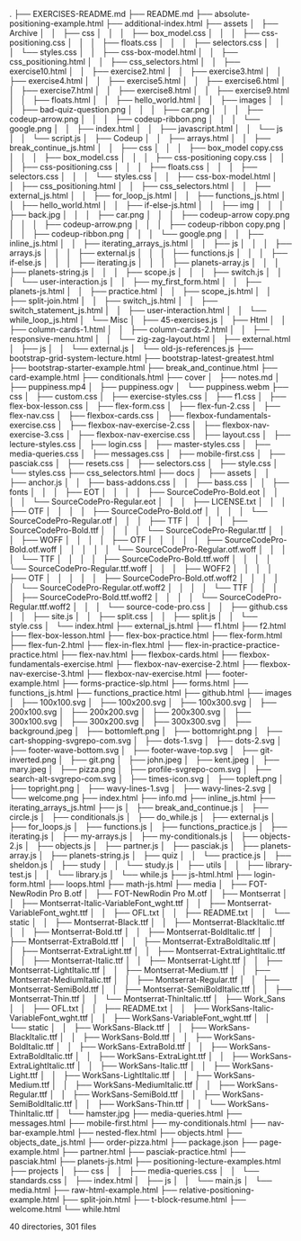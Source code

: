 .
├── EXERCISES-README.md
├── README.md
├── absolute-positioning-example.html
├── additional-index.html
├── assets
│   ├── Archive
│   │   ├── css
│   │   │   ├── box_model.css
│   │   │   ├── css-positioning.css
│   │   │   ├── floats.css
│   │   │   ├── selectors.css
│   │   │   └── styles.css
│   │   ├── css-box-model.html
│   │   ├── css_positioning.html
│   │   ├── css_selectors.html
│   │   ├── exercise10.html
│   │   ├── exercise2.html
│   │   ├── exercise3.html
│   │   ├── exercise4.html
│   │   ├── exercise5.html
│   │   ├── exercise6.html
│   │   ├── exercise7.html
│   │   ├── exercise8.html
│   │   ├── exercise9.html
│   │   ├── floats.html
│   │   ├── hello_world.html
│   │   ├── images
│   │   │   ├── bad-quiz-question.png
│   │   │   ├── car.png
│   │   │   ├── codeup-arrow.png
│   │   │   ├── codeup-ribbon.png
│   │   │   └── google.png
│   │   ├── index.html
│   │   ├── javascript.html
│   │   └── js
│   │       └── script.js
│   ├── Codeup
│   │   ├── arrays.html
│   │   ├── break_continue_js.html
│   │   ├── css
│   │   │   ├── box_model copy.css
│   │   │   ├── box_model.css
│   │   │   ├── css-positioning copy.css
│   │   │   ├── css-positioning.css
│   │   │   ├── floats.css
│   │   │   ├── selectors.css
│   │   │   └── styles.css
│   │   ├── css-box-model.html
│   │   ├── css_positioning.html
│   │   ├── css_selectors.html
│   │   ├── external_js.html
│   │   ├── for_loop_js.html
│   │   ├── functions_js.html
│   │   ├── hello_world.html
│   │   ├── if-else-js.html
│   │   ├── img
│   │   │   ├── back.jpg
│   │   │   ├── car.png
│   │   │   ├── codeup-arrow copy.png
│   │   │   ├── codeup-arrow.png
│   │   │   ├── codeup-ribbon copy.png
│   │   │   ├── codeup-ribbon.png
│   │   │   └── google.png
│   │   ├── inline_js.html
│   │   ├── iterating_arrays_js.html
│   │   ├── js
│   │   │   ├── arrays.js
│   │   │   ├── external.js
│   │   │   ├── functions.js
│   │   │   ├── if-else.js
│   │   │   ├── iterating.js
│   │   │   ├── planets-array.js
│   │   │   ├── planets-string.js
│   │   │   ├── scope.js
│   │   │   ├── switch.js
│   │   │   └── user-interaction.js
│   │   ├── my_first_form.html
│   │   ├── planets-js.html
│   │   ├── practice.html
│   │   ├── scope_js.html
│   │   ├── split-join.html
│   │   ├── switch_js.html
│   │   ├── switch_statement_js.html
│   │   ├── user-interaction.html
│   │   └── while_loop_js.html
│   └── Misc
│       ├── 45-exercises.js
│       ├── Html
│       │   ├── column-cards-1.html
│       │   ├── column-cards-2.html
│       │   ├── responsive-menu.html
│       │   └── zig-zag-layout.html
│       ├── external.html
│       ├── js
│       │   └── external.js
│       └── old-js-references.js
├── bootstrap-grid-system-lecture.html
├── bootstrap-latest-greatest.html
├── bootstrap-starter-example.html
├── break_and_continue.html
├── card-example.html
├── conditionals.html
├── cover
│   ├── notes.md
│   ├── puppiness.mp4
│   ├── puppiness.ogv
│   └── puppiness.webm
├── css
│   ├── custom.css
│   ├── exercise-styles.css
│   ├── f1.css
│   ├── flex-box-lesson.css
│   ├── flex-form.css
│   ├── flex-fun-2.css
│   ├── flex-nav.css
│   ├── flexbox-cards.css
│   ├── flexbox-fundamentals-exercise.css
│   ├── flexbox-nav-exercise-2.css
│   ├── flexbox-nav-exercise-3.css
│   ├── flexbox-nav-exercise.css
│   ├── layout.css
│   ├── lecture-styles.css
│   ├── login.css
│   ├── master-styles.css
│   ├── media-queries.css
│   ├── messages.css
│   ├── mobile-first.css
│   ├── pasciak.css
│   ├── resets.css
│   ├── selectors.css
│   ├── style.css
│   └── styles.css
├── css_selectors.html
├── docs
│   ├── assets
│   │   ├── anchor.js
│   │   ├── bass-addons.css
│   │   ├── bass.css
│   │   ├── fonts
│   │   │   ├── EOT
│   │   │   │   ├── SourceCodePro-Bold.eot
│   │   │   │   └── SourceCodePro-Regular.eot
│   │   │   ├── LICENSE.txt
│   │   │   ├── OTF
│   │   │   │   ├── SourceCodePro-Bold.otf
│   │   │   │   └── SourceCodePro-Regular.otf
│   │   │   ├── TTF
│   │   │   │   ├── SourceCodePro-Bold.ttf
│   │   │   │   └── SourceCodePro-Regular.ttf
│   │   │   ├── WOFF
│   │   │   │   ├── OTF
│   │   │   │   │   ├── SourceCodePro-Bold.otf.woff
│   │   │   │   │   └── SourceCodePro-Regular.otf.woff
│   │   │   │   └── TTF
│   │   │   │       ├── SourceCodePro-Bold.ttf.woff
│   │   │   │       └── SourceCodePro-Regular.ttf.woff
│   │   │   ├── WOFF2
│   │   │   │   ├── OTF
│   │   │   │   │   ├── SourceCodePro-Bold.otf.woff2
│   │   │   │   │   └── SourceCodePro-Regular.otf.woff2
│   │   │   │   └── TTF
│   │   │   │       ├── SourceCodePro-Bold.ttf.woff2
│   │   │   │       └── SourceCodePro-Regular.ttf.woff2
│   │   │   └── source-code-pro.css
│   │   ├── github.css
│   │   ├── site.js
│   │   ├── split.css
│   │   ├── split.js
│   │   └── style.css
│   └── index.html
├── external_js.html
├── f1.html
├── f2.html
├── flex-box-lesson.html
├── flex-box-practice.html
├── flex-form.html
├── flex-fun-2.html
├── flex-in-flex.html
├── flex-in-practice-practice-practice.html
├── flex-nav.html
├── flexbox-cards.html
├── flexbox-fundamentals-exercise.html
├── flexbox-nav-exercise-2.html
├── flexbox-nav-exercise-3.html
├── flexbox-nav-exercise.html
├── footer-example.html
├── forms-practice-slp.html
├── forms.html
├── functions_js.html
├── functions_practice.html
├── github.html
├── images
│   ├── 100x100.svg
│   ├── 100x200.svg
│   ├── 100x300.svg
│   ├── 200x100.svg
│   ├── 200x200.svg
│   ├── 200x300.svg
│   ├── 300x100.svg
│   ├── 300x200.svg
│   ├── 300x300.svg
│   ├── background.jpeg
│   ├── bottomleft.png
│   ├── bottomright.png
│   ├── cart-shopping-svgrepo-com.svg
│   ├── dots-1.svg
│   ├── dots-2.svg
│   ├── footer-wave-bottom.svg
│   ├── footer-wave-top.svg
│   ├── git-inverted.png
│   ├── git.png
│   ├── john.jpeg
│   ├── kent.jpeg
│   ├── mary.jpeg
│   ├── pizza.png
│   ├── profile-svgrepo-com.svg
│   ├── search-alt-svgrepo-com.svg
│   ├── times-icon.svg
│   ├── topleft.png
│   ├── topright.png
│   ├── wavy-lines-1.svg
│   ├── wavy-lines-2.svg
│   └── welcome.png
├── index.html
├── info.md
├── inline_js.html
├── iterating_arrays_js.html
├── js
│   ├── break_and_continue.js
│   ├── circle.js
│   ├── conditionals.js
│   ├── do_while.js
│   ├── external.js
│   ├── for_loops.js
│   ├── functions.js
│   ├── functions_practice.js
│   ├── iterating.js
│   ├── my-arrays.js
│   ├── my-conditionals.js
│   ├── objects-2.js
│   ├── objects.js
│   ├── partner.js
│   ├── pasciak.js
│   ├── planets-array.js
│   ├── planets-string.js
│   ├── quiz
│   │   └── practice.js
│   ├── sheldon.js
│   ├── study
│   │   └── study.js
│   ├── utils
│   │   ├── library-test.js
│   │   └── library.js
│   └── while.js
├── js-html.html
├── login-form.html
├── loops.html
├── math-js.html
├── media
│   ├── FOT-NewRodin Pro B.otf
│   ├── FOT-NewRodin Pro M.otf
│   ├── Montserrat
│   │   ├── Montserrat-Italic-VariableFont_wght.ttf
│   │   ├── Montserrat-VariableFont_wght.ttf
│   │   ├── OFL.txt
│   │   ├── README.txt
│   │   └── static
│   │       ├── Montserrat-Black.ttf
│   │       ├── Montserrat-BlackItalic.ttf
│   │       ├── Montserrat-Bold.ttf
│   │       ├── Montserrat-BoldItalic.ttf
│   │       ├── Montserrat-ExtraBold.ttf
│   │       ├── Montserrat-ExtraBoldItalic.ttf
│   │       ├── Montserrat-ExtraLight.ttf
│   │       ├── Montserrat-ExtraLightItalic.ttf
│   │       ├── Montserrat-Italic.ttf
│   │       ├── Montserrat-Light.ttf
│   │       ├── Montserrat-LightItalic.ttf
│   │       ├── Montserrat-Medium.ttf
│   │       ├── Montserrat-MediumItalic.ttf
│   │       ├── Montserrat-Regular.ttf
│   │       ├── Montserrat-SemiBold.ttf
│   │       ├── Montserrat-SemiBoldItalic.ttf
│   │       ├── Montserrat-Thin.ttf
│   │       └── Montserrat-ThinItalic.ttf
│   ├── Work_Sans
│   │   ├── OFL.txt
│   │   ├── README.txt
│   │   ├── WorkSans-Italic-VariableFont_wght.ttf
│   │   ├── WorkSans-VariableFont_wght.ttf
│   │   └── static
│   │       ├── WorkSans-Black.ttf
│   │       ├── WorkSans-BlackItalic.ttf
│   │       ├── WorkSans-Bold.ttf
│   │       ├── WorkSans-BoldItalic.ttf
│   │       ├── WorkSans-ExtraBold.ttf
│   │       ├── WorkSans-ExtraBoldItalic.ttf
│   │       ├── WorkSans-ExtraLight.ttf
│   │       ├── WorkSans-ExtraLightItalic.ttf
│   │       ├── WorkSans-Italic.ttf
│   │       ├── WorkSans-Light.ttf
│   │       ├── WorkSans-LightItalic.ttf
│   │       ├── WorkSans-Medium.ttf
│   │       ├── WorkSans-MediumItalic.ttf
│   │       ├── WorkSans-Regular.ttf
│   │       ├── WorkSans-SemiBold.ttf
│   │       ├── WorkSans-SemiBoldItalic.ttf
│   │       ├── WorkSans-Thin.ttf
│   │       └── WorkSans-ThinItalic.ttf
│   └── hamster.jpg
├── media-queries.html
├── messages.html
├── mobile-first.html
├── my-conditionals.html
├── nav-bar-example.html
├── nested-flex.html
├── objects.html
├── objects_date_js.html
├── order-pizza.html
├── package.json
├── page-example.html
├── partner.html
├── pasciak-practice.html
├── pasciak.html
├── planets-js.html
├── positioning-lecture-examples.html
├── projects
│   ├── css
│   │   ├── media-queries.css
│   │   └── standards.css
│   ├── index.html
│   ├── js
│   │   └── main.js
│   └── media.html
├── raw-html-example.html
├── relative-positioning-example.html
├── split-join.html
├── t-block-resume.html
├── welcome.html
└── while.html

40 directories, 301 files
